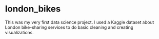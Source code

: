 # london_bikes
This was my very first data science project. I used a Kaggle dataset about London bike-sharing services to do basic cleaning and creating visualizations.
